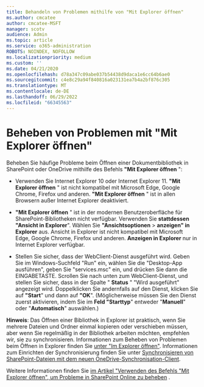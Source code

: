 ```yaml
---
title: Behandeln von Problemen mithilfe von "Mit Explorer öffnen"
ms.author: cmcatee
author: cmcatee-MSFT
manager: scotv
audience: Admin
ms.topic: article
ms.service: o365-administration
ROBOTS: NOINDEX, NOFOLLOW
ms.localizationpriority: medium
ms.custom: ''
ms.date: 04/21/2020
ms.openlocfilehash: d78a347c09abe037b54438d9daca1e6cc64b6ae0
ms.sourcegitcommit: c4e8c29a94f840816a023131ea7b4a2bf876c305
ms.translationtype: MT
ms.contentlocale: de-DE
ms.lasthandoff: 06/29/2022
ms.locfileid: "66345563"
---
```

# <a name="fix-problems-with-open-with-explorer"></a>Beheben von Problemen mit "Mit Explorer öffnen"

Beheben Sie häufige Probleme beim Öffnen einer Dokumentbibliothek in SharePoint oder OneDrive mithilfe des Befehls **"Mit Explorer öffnen** ": 
  
- Verwenden Sie Internet Explorer 10 oder Internet Explorer 11. **"Mit Explorer öffnen** " ist nicht kompatibel mit Microsoft Edge, Google Chrome, Firefox und anderen. **"Mit Explorer öffnen** " ist in allen Browsern außer Internet Explorer deaktiviert. 
    
- **"Mit Explorer öffnen** " ist in der modernen Benutzeroberfläche für SharePoint-Bibliotheken nicht verfügbar. Verwenden Sie **stattdessen "Ansicht in Explorer**". Wählen Sie **"Ansichtsoptionen** \> **anzeigen" in Explorer** aus. Ansicht in Explorer ist nicht kompatibel mit Microsoft Edge, Google Chrome, Firefox und anderen. **Anzeigen in Explorer** nur in Internet Explorer verfügbar. 
    
- Stellen Sie sicher, dass der WebClient-Dienst ausgeführt wird. Geben Sie im Windows-Suchfeld "Run" ein, wählen Sie die "Desktop-App ausführen", geben Sie "services.msc" ein, und drücken Sie dann die EINGABETASTE. Scrollen Sie nach unten zum WebClient-Dienst, und stellen Sie sicher, dass in der Spalte " **Status** " "Wird ausgeführt" angezeigt wird. Doppelklicken Sie andernfalls auf den Dienst, klicken Sie auf **"Start**" und dann auf **"OK**". (Möglicherweise müssen Sie den Dienst zuerst aktivieren, indem Sie im **Feld "Starttyp**" entweder "**Manuell**" oder "**Automatisch**" auswählen.) 
    
**Hinweis**: Das Öffnen einer Bibliothek in Explorer ist praktisch, wenn Sie mehrere Dateien und Ordner einmal kopieren oder verschieben müssen, aber wenn Sie regelmäßig in der Bibliothek arbeiten möchten, empfehlen wir, sie zu synchronisieren. Informationen zum Beheben von Problemen beim Öffnen in Explorer finden Sie [unter "Im Explorer öffnen"](https://go.microsoft.com/fwlink/?linkid=871665). Informationen zum Einrichten der Synchronisierung finden Sie unter [Synchronisieren von SharePoint-Dateien mit dem neuen OneDrive-Synchronisation-Client](https://go.microsoft.com/fwlink/?linkid=871666).
  
Weitere Informationen finden Sie [im Artikel "Verwenden des Befehls "Mit Explorer öffnen", um Probleme in SharePoint Online zu beheben](https://docs.microsoft.com/sharepoint/support/lists-and-libraries/troubleshoot-issues-using-open-with-explorer) . 
